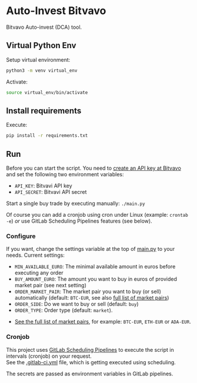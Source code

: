 # Auto-Invest Bitvavo

Bitvavo Auto-invest (DCA) tool.

## Virtual Python Env

Setup virtual environment:

```sh
python3 -m venv virtual_env
```

Activate:

```sh
source virtual_env/bin/activate
```

## Install requirements

Execute:

```sh
pip install -r requirements.txt
```

## Run

Before you can start the script. You need to [create an API key at Bitvavo](https://account.bitvavo.com/user/api) and set the following two environment variables:

- `API_KEY`: Bitvavi API key
- `API_SECRET`: Bitvavi API secret

Start a single buy trade by executing manually: `./main.py`

Of course you can add a cronjob using cron under Linux (example: `crontab -e`) *or* use GitLab Scheduling Pipelines features (see below).

### Configure

If you want, change the settings variable at the top of [main.py](main.py) to your needs. Current settings:

- `MIN_AVAILABLE_EURO`: The minimal available amount in euros before executing any order
- `BUY_AMOUNT_EURO`: The amount you want to buy in euros of provided market pair (see next setting)
- `ORDER_MARKET_PAIR`: The market pair you want to buy (or sell) automatically (default: `BTC-EUR`, see also [full list of market pairs](https://api.bitvavo.com/v2/markets))
- `ORDER_SIDE`: Do we want to buy or sell (default: `buy`)
- `ORDER_TYPE`: Order type (default: `market`).

* [See the full list of market pairs](https://api.bitvavo.com/v2/markets), for example: `BTC-EUR`, `ETH-EUR` or `ADA-EUR`.

### Cronjob

This project uses [GitLab Scheduling Pipelines](https://docs.gitlab.com/ee/ci/pipelines/schedules.html) to execute the script in intervals (cronjob) on your request.  
See the [.gitlab-ci.yml](.gitlab-ci.yml) file, which is getting executed using scheduling.

The secrets are passed as environment variables in GitLab pipelines.
